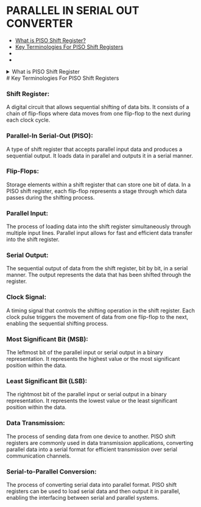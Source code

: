 # PARALLEL IN SERIAL OUT CONVERTER

- [What is PISO Shift Register?](#What-is-PISO-Shift-Register)
- [Key Terminologies For PISO Shift Registers](#Key-Terminologies-For-PISO-Shift-Registers)
- [](#)
- [](#)
<details>
<summary>What is PISO Shift Register</summary>
# What is PISO Shift Register
A PISO shift register is a digital circuit that can accept parallel data and output serial data. It is made up of a succession of flip-flops, with each flip-flop capable of storing one bit of data. Unlike PIPO shift registers, which offer parallel input and output, a PISO shift register accepts data in parallel and outputs it sequentially, or serially.
</details>
# Key Terminologies For PISO Shift Registers

### Shift Register: 
A digital circuit that allows sequential shifting of data bits. It consists of a chain of flip-flops where data moves from one flip-flop to the next during each clock cycle.
### Parallel-In Serial-Out (PISO): 
A type of shift register that accepts parallel input data and produces a sequential output. It loads data in parallel and outputs it in a serial manner.
### Flip-Flops: 
Storage elements within a shift register that can store one bit of data. In a PISO shift register, each flip-flop represents a stage through which data passes during the shifting process.
### Parallel Input: 
The process of loading data into the shift register simultaneously through multiple input lines. Parallel input allows for fast and efficient data transfer into the shift register.
### Serial Output: 
The sequential output of data from the shift register, bit by bit, in a serial manner. The output represents the data that has been shifted through the register.
### Clock Signal: 
A timing signal that controls the shifting operation in the shift register. Each clock pulse triggers the movement of data from one flip-flop to the next, enabling the sequential shifting process.
### Most Significant Bit (MSB): 
The leftmost bit of the parallel input or serial output in a binary representation. It represents the highest value or the most significant position within the data.
### Least Significant Bit (LSB): 
The rightmost bit of the parallel input or serial output in a binary representation. It represents the lowest value or the least significant position within the data.
### Data Transmission: 
The process of sending data from one device to another. PISO shift registers are commonly used in data transmission applications, converting parallel data into a serial format for efficient transmission over serial communication channels.
### Serial-to-Parallel Conversion: 
The process of converting serial data into parallel format. PISO shift registers can be used to load serial data and then output it in parallel, enabling the interfacing between serial and parallel systems.
